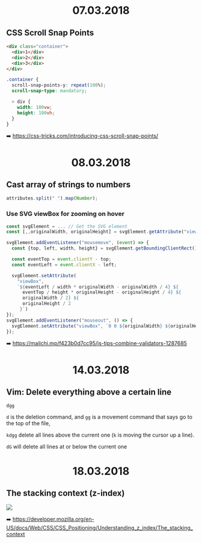<h1 align="center">07.03.2018</h1>

## CSS Scroll Snap Points

```html
<div class="container">
  <div>1</div>
  <div>2</div>
  <div>3</div>
</div>
```

```css
.container {
  scroll-snap-points-y: repeat(100%);
  scroll-snap-type: mandatory;

  > div {
    width: 100vw;
    height: 100vh;
  }
}
```

:arrow_right: https://css-tricks.com/introducing-css-scroll-snap-points/

<h1 align="center">08.03.2018</h1>

## Cast array of strings to numbers

```js
attributes.split(" ").map(Number);
```

### Use SVG viewBox for zooming on hover

```js
const svgElement = ... // Get the SVG element
const [,,originalWidth, originalHeight] = svgElement.getAttribute("viewBox").split(" ").map(Number);

svgElement.addEventListener("mousemove", (event) => {
  const {top, left, width, height} = svgElement.getBoundingClientRect();

  const eventTop = event.clientY - top;
  const eventLeft = event.clientX - left;

  svgElement.setAttribute(
    "viewBox", 
    `${eventLeft / width * originalWidth - originalWidth / 4} ${
      eventTop / height * originalHeight - originalHeight / 4} ${
      originalWidth / 2} ${
      originalHeight / 2
     }`)
});
svgElement.addEventListener("mouseout", () => {
  svgElement.setAttribute("viewBox", `0 0 ${originalWidth} ${originalHeight}`);
});
```

:arrow_right: https://mailchi.mp/f423b0d7cc95/js-tips-combine-validators-1287685

<h1 align="center">14.03.2018</h1>

## Vim: Delete everything above a certain line

```
dgg
```

`d` is the deletion command, and `gg` is a movement command that says go to the top of the file,

`kdgg` delete all lines above the current one (`k` is moving the cursor up a line).

`dG` will delete all lines at or below the current one

<h1 align="center">18.03.2018</h1>

## The stacking context (z-index)

![](https://developer.mozilla.org/@api/deki/files/913/=Understanding_zindex_04.png)

:arrow_right: https://developer.mozilla.org/en-US/docs/Web/CSS/CSS_Positioning/Understanding_z_index/The_stacking_context
